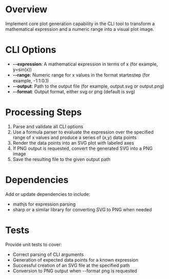 # Overview

Implement core plot generation capability in the CLI tool to transform a mathematical expression and a numeric range into a visual plot image.

# CLI Options

* **--expression**: A mathematical expression in terms of x (for example, y=sin(x))
* **--range**: Numeric range for x values in the format start:end:step (for example, -1:1:0.1)
* **--output**: Path to the output file (for example, output.svg or output.png)
* **--format**: Output format, either svg or png (default is svg)

# Processing Steps

1. Parse and validate all CLI options
2. Use a formula parser to evaluate the expression over the specified range of x values and produce a series of (x,y) data points
3. Render the data points into an SVG plot with labeled axes
4. If PNG output is requested, convert the generated SVG into a PNG image
5. Save the resulting file to the given output path

# Dependencies

Add or update dependencies to include:
* mathjs for expression parsing
* sharp or a similar library for converting SVG to PNG when needed

# Tests

Provide unit tests to cover:
* Correct parsing of CLI arguments
* Generation of expected data points for a known expression
* Successful creation of an SVG file at the specified path
* Conversion to PNG output when --format png is requested